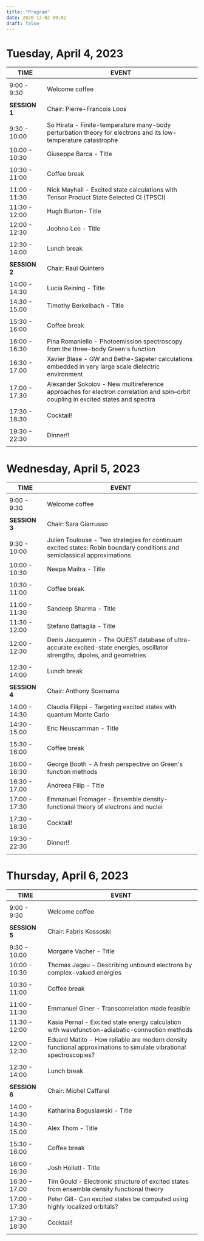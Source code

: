 ```yaml
---
title: "Program"
date: 2020-12-02 09:02
draft: false
---
```



# Tuesday, April 4, 2023
    
| TIME          | EVENT           |
| ------------- | ----------------|
|               |                 |
|  9:00 -  9:30 | Welcome coffee  |
|               |                 |
| **SESSION 1** | Chair: Pierre-Francois Loos |
|               |                 |
|  9:30 - 10:00 | So Hirata - Finite-temperature many-body perturbation theory for electrons and its low-temperature catastrophe |
| 10:00 - 10:30 | Giuseppe Barca - Title |
|               |                 | 
| 10:30 - 11:00 | Coffee break    |
|               |                 | 
| 11:00 - 11:30 | Nick Mayhall - Excited state calculations with Tensor Product State Selected CI (TPSCI) |
| 11:30 - 12:00 | Hugh Burton- Title |
| 12:00 - 12:30 | Joohno Lee - Title |
|               |                 |
| 12:30 - 14:00 | Lunch break     |
|               |                 |
| **SESSION 2** | Chair: Raul Quintero |
|               |                 |
| 14:00 - 14:30 | Lucia Reining - Title |
| 14:30 - 15.00 | Timothy Berkelbach - Title |
|               |                 | 
| 15:30 - 16:00 | Coffee break    |
|               |                 | 
| 16:00 - 16:30 | Pina Romaniello - Photoemission spectroscopy from the three-body Green's function |
| 16:30 - 17.00 | Xavier Blase - GW and Bethe-Sapeter calculations embedded in very large scale dielectric environment |
| 17:00 - 17.30 | Alexander Sokolov - New multireference approaches for electron correlation and spin–orbit coupling in excited states and spectra |
|               |                 | 
| 17:30 - 18:30 | Cocktail!       |
|               |                 | 
| 19:30 - 22:30 | Dinner!!        | 
|               |                 | 

# Wednesday, April 5, 2023
    
| TIME          | EVENT           |
| ------------- | ----------------|
|               |                 |
|  9:00 -  9:30 | Welcome coffee  |
|               |                 |
| **SESSION 3** | Chair: Sara Giarrusso |
|               |                 |
|  9:30 - 10:00 | Julien Toulouse - Two strategies for continuum excited states: Robin boundary conditions and semiclassical approximations |
| 10:00 - 10:30 | Neepa Maitra - Title |
|               |                 | 
| 10:30 - 11:00 | Coffee break    |
|               |                 | 
| 11:00 - 11:30 | Sandeep Sharma - Title |
| 11:30 - 12:00 | Stefano Battaglia - Title |
| 12:00 - 12:30 | Denis Jacquemin - The QUEST database of ultra-accurate excited-state energies, oscillator strengths, dipoles, and geometries |
|               |                 |
| 12:30 - 14:00 | Lunch break     |
|               |                 |
| **SESSION 4** | Chair: Anthony Scemama |
|               |                 |
| 14:00 - 14:30 | Claudia Filippi - Targeting excited states with quantum Monte Carlo |
| 14:30 - 15.00 | Eric Neuscamman - Title |
|               |                 | 
| 15:30 - 16:00 | Coffee break    |
|               |                 | 
| 16:00 - 16:30 | George Booth - A fresh perspective on Green's function methods |
| 16:30 - 17.00 | Andreea Filip - Title |
| 17:00 - 17.30 | Emmanuel Fromager - Ensemble density-functional theory of electrons and nuclei |
|               |                 | 
| 17:30 - 18:30 | Cocktail!       |
|               |                 | 
| 19:30 - 22:30 | Dinner!!        | 
|               |                 | 

# Thursday, April 6, 2023
    
| TIME          | EVENT           |
| ------------- | ----------------|
|               |                 |
|  9:00 -  9:30 | Welcome coffee  |
|               |                 |
| **SESSION 5** | Chair: Fabris Kossoski |
|               |                 |
|  9:30 - 10:00 | Morgane Vacher - Title |
| 10:00 - 10:30 | Thomas Jagau - Describing unbound electrons by complex-valued energies |
|               |                 | 
| 10:30 - 11:00 | Coffee break    |
|               |                 | 
| 11:00 - 11:30 | Emmanuel Giner - Transcorrelation made feasible |
| 11:30 - 12:00 | Kasia Pernal - Excited state energy calculation with wavefunction-adiabatic-connection methods |
| 12:00 - 12:30 | Eduard Matito - How reliable are modern density functional approximations to simulate vibrational spectroscopies? |
|               |                 |
| 12:30 - 14:00 | Lunch break     |
|               |                 |
| **SESSION 6** | Chair: Michel Caffarel |
|               |                 |
| 14:00 - 14:30 | Katharina Boguslawski - Title |
| 14:30 - 15.00 | Alex Thom - Title |
|               |                 | 
| 15:30 - 16:00 | Coffee break    |
|               |                 | 
| 16:00 - 16:30 | Josh Hollett- Title |
| 16:30 - 17.00 | Tim Gould - Electronic structure of excited states from ensemble density functional theory |
| 17:00 - 17.30 | Peter Gill- Can excited states be computed using highly localized orbitals? |
|               |                 | 
| 17:30 - 18:30 | Cocktail!       |
|               |                 |


